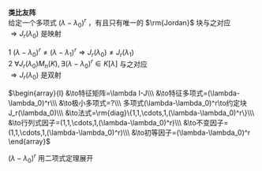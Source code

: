 **类比友阵**    
给定一个多项式 $(\lambda-\lambda_0)^r$ ，有且只有唯一的 $\rm{Jordan}$ 块与之对应    
 $\Rightarrow J_r(\lambda_0)$ 是映射    
    
 $1\ (\lambda-\lambda_0)^r\neq (\lambda-\lambda_1)^r\Rightarrow J_r(\lambda_0)\neq J_r(\lambda_1)$     
 $2\ \forall J_r(\lambda_0) M_n(K), \exists (\lambda-\lambda_0)^r\in K[\lambda]$ 与之对应    
 $\Rightarrow J_r(\lambda_0)$ 是双射    
    
 $\begin{array}{l}    
&\to特征矩阵=\lambda I-J\\\     
&\to特征多项式=(\lambda-\lambda_0)^r\\\     
&\to极小多项式=?\\\     
多项式(\lambda-\lambda_0)^r\to约定块J_r(\lambda_0)\\\     
&\to法式=\rm{diag}\{1,1,\cdots,1,(\lambda-\lambda_0)^r\}\\\     
&\to行列式因子=(1,1,\cdots,1,(\lambda-\lambda_0)^r)\\\     
&\to不变因子=(1,1,\cdots,1,(\lambda-\lambda_0)^r)\\\     
&\to初等因子=(\lambda-\lambda_0)^r    
\end{array}$     
    
 $(\lambda-\lambda_0)^r$ 用二项式定理展开    
